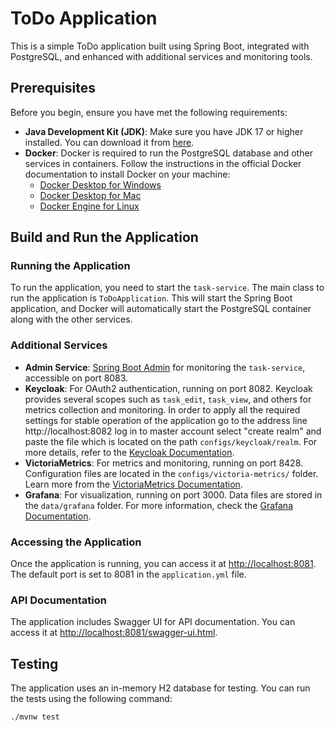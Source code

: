 # ToDo Application

This is a simple ToDo application built using Spring Boot, integrated with PostgreSQL, and enhanced with additional services and monitoring tools.

## Prerequisites

Before you begin, ensure you have met the following requirements:

- **Java Development Kit (JDK)**: Make sure you have JDK 17 or higher installed. You can download it from [here](https://www.oracle.com/java/technologies/javase/jdk17-archive-downloads.html).
- **Docker**: Docker is required to run the PostgreSQL database and other services in containers. Follow the instructions in the official Docker documentation to install Docker on your machine:
  - [Docker Desktop for Windows](https://docs.docker.com/desktop/install/windows-install/)
  - [Docker Desktop for Mac](https://docs.docker.com/desktop/install/mac-install/)
  - [Docker Engine for Linux](https://docs.docker.com/engine/install/)

## Build and Run the Application

### Running the Application

To run the application, you need to start the `task-service`. The main class to run the application is `ToDoApplication`. This will start the Spring Boot application, and Docker will automatically start the PostgreSQL container along with the other services.

### Additional Services

- **Admin Service**: [Spring Boot Admin](https://docs.spring-boot-admin.com/current/) for monitoring the `task-service`, accessible on port 8083.
- **Keycloak**: For OAuth2 authentication, running on port 8082. Keycloak provides several scopes such as `task_edit`, `task_view`, and others for metrics collection and monitoring. In order to apply all the required settings for stable operation of the application go to the address line http://localhost:8082 log in to master account select "create realm" and paste the file which is located on the path `configs/keycloak/realm`. For more details, refer to the [Keycloak Documentation](https://www.keycloak.org/documentation.html).
- **VictoriaMetrics**: For metrics and monitoring, running on port 8428. Configuration files are located in the `configs/victoria-metrics/` folder. Learn more from the [VictoriaMetrics Documentation](https://docs.victoriametrics.com/).
- **Grafana**: For visualization, running on port 3000. Data files are stored in the `data/grafana` folder. For more information, check the [Grafana Documentation](https://grafana.com/docs/grafana/latest/).

### Accessing the Application

Once the application is running, you can access it at [http://localhost:8081](http://localhost:8081). The default port is set to 8081 in the `application.yml` file.

### API Documentation

The application includes Swagger UI for API documentation. You can access it at [http://localhost:8081/swagger-ui.html](http://localhost:8081/swagger-ui.html).

## Testing

The application uses an in-memory H2 database for testing. You can run the tests using the following command:

```sh
./mvnw test